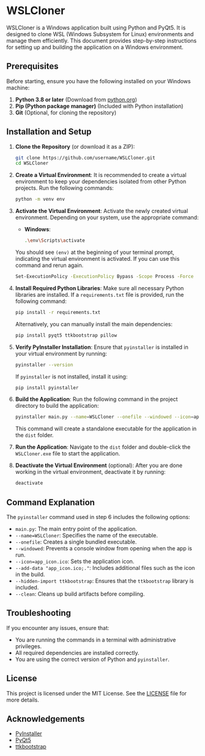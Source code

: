 # WSLCloner

WSLCloner is a Windows application built using Python and PyQt5. It is designed to clone WSL (Windows Subsystem for Linux) environments and manage them efficiently. This document provides step-by-step instructions for setting up and building the application on a Windows environment.

## Prerequisites

Before starting, ensure you have the following installed on your Windows machine:

1. **Python 3.8 or later** (Download from [python.org](https://www.python.org/downloads/))
2. **Pip (Python package manager)** (Included with Python installation)
3. **Git** (Optional, for cloning the repository)

## Installation and Setup

1. **Clone the Repository** (or download it as a ZIP):
    ```bash
    git clone https://github.com/username/WSLCloner.git
    cd WSLCloner
    ```

2. **Create a Virtual Environment**:
    It is recommended to create a virtual environment to keep your dependencies isolated from other Python projects. Run the following commands:
    ```bash
    python -m venv env
    ```

3. **Activate the Virtual Environment**:
    Activate the newly created virtual environment. Depending on your system, use the appropriate command:

    - **Windows**:
      ```bash
      .\env\Scripts\activate
      ```



    You should see `(env)` at the beginning of your terminal prompt, indicating the virtual environment is activated. If you can use this command and rerun again.
    ```bash
    Set-ExecutionPolicy -ExecutionPolicy Bypass -Scope Process -Force
    ```

4. **Install Required Python Libraries**:
    Make sure all necessary Python libraries are installed. If a `requirements.txt` file is provided, run the following command:
    ```bash
    pip install -r requirements.txt
    ```

    Alternatively, you can manually install the main dependencies:
    ```bash
    pip install pyqt5 ttkbootstrap pillow
    ```

5. **Verify PyInstaller Installation**:
    Ensure that `pyinstaller` is installed in your virtual environment by running:
    ```bash
    pyinstaller --version
    ```
    If `pyinstaller` is not installed, install it using:
    ```bash
    pip install pyinstaller
    ```

6. **Build the Application**:
    Run the following command in the project directory to build the application:
    ```bash
    pyinstaller main.py --name=WSLCloner --onefile --windowed --icon=app_icon.ico --add-data "app_icon.ico;." --hidden-import ttkbootstrap --clean
    ```

    This command will create a standalone executable for the application in the `dist` folder.

7. **Run the Application**:
    Navigate to the `dist` folder and double-click the `WSLCloner.exe` file to start the application.

8. **Deactivate the Virtual Environment** (optional):
    After you are done working in the virtual environment, deactivate it by running:
    ```bash
    deactivate
    ```

## Command Explanation

The `pyinstaller` command used in step 6 includes the following options:

- `main.py`: The main entry point of the application.
- `--name=WSLCloner`: Specifies the name of the executable.
- `--onefile`: Creates a single bundled executable.
- `--windowed`: Prevents a console window from opening when the app is run.
- `--icon=app_icon.ico`: Sets the application icon.
- `--add-data "app_icon.ico;."`: Includes additional files such as the icon in the build.
- `--hidden-import ttkbootstrap`: Ensures that the `ttkbootstrap` library is included.
- `--clean`: Cleans up build artifacts before compiling.

## Troubleshooting

If you encounter any issues, ensure that:

- You are running the commands in a terminal with administrative privileges.
- All required dependencies are installed correctly.
- You are using the correct version of Python and `pyinstaller`.

## License

This project is licensed under the MIT License. See the [LICENSE](LICENSE) file for more details.

## Acknowledgements

- [PyInstaller](https://www.pyinstaller.org/)
- [PyQt5](https://riverbankcomputing.com/software/pyqt/intro)
- [ttkbootstrap](https://github.com/israel-dryer/ttkbootstrap)
